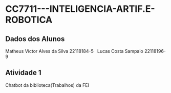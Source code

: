 # CC7711---INTELIGENCIA-ARTIF.E-ROBOTICA

## Dados dos Alunos
Matheus Victor Alves da Silva
22118184-5 
&nbsp;
Lucas Costa Sampaio
22118196-9

## Atividade 1
Chatbot da biblioteca(Trabalhos) da FEI
